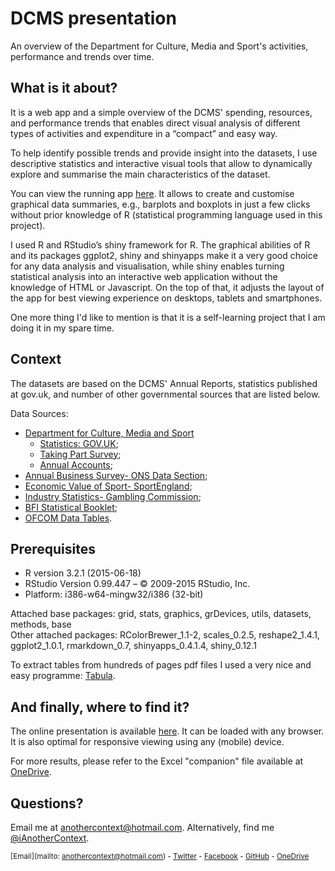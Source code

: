 # DCMS presentation
An overview of the Department for Culture, Media and Sport's activities, performance and trends over time.

What is it about?
-------
It is a web app and a simple overview of the DCMS' spending, resources, and performance trends that enables 
direct visual analysis of different types of activities and expenditure in a “compact” and easy way. 

To help identify possible trends and provide insight into the datasets, I use descriptive statistics and 
interactive visual tools that allow to dynamically explore and summarise the main characteristics of the dataset.

You can view the running app [here](https://wildsquare.shinyapps.io/DCMS_presentation_ext). It allows to create 
and customise graphical data summaries, e.g., barplots and boxplots in just a few clicks without prior knowledge of 
R (statistical programming language used in this project).

I used R and RStudio’s shiny framework for R. The graphical abilities of R and its packages ggplot2, shiny 
and shinyapps make it a very good choice for any data analysis and visualisation, while shiny enables turning 
statistical analysis into an interactive web application without the knowledge of HTML or Javascript. 
On the top of that, it adjusts the layout of the app for best viewing experience on desktops, tablets and smartphones.

One more thing I'd like to mention is that it is a self-learning project that I am doing it in my spare time.


Context 
---------
The datasets are based on the DCMS' Annual Reports, statistics published at gov.uk, and number of other governmental 
sources that are listed below. 

Data Sources: 

- [Department for Culture, Media and Sport](https://www.gov.uk/government/organisations/department-for-culture-media-sport)
    + [Statistics: GOV.UK](https://www.gov.uk/government/statistics?departments[]=department-for-culture-media-sport);
    + [Taking Part Survey](https://www.gov.uk/government/statistics/taking-part-201415-quarter-4-statistical-release);
    + [Annual Accounts](https://www.gov.uk/government/publications/dcms-annual-report-and-accounts-2013-14);
- [Annual Business Survey- ONS Data Section](http://www.ons.gov.uk/ons/datasets-and-tables/index.html);
- [Economic Value of Sport- SportEngland](http://www.sportengland.org/research/economic-value-of-sport-local-model/);
- [Industry Statistics- Gambling Commission](http://www.gamblingcommission.gov.uk/Gambling-data-analysis/statistics/Industry-statistics.aspx);
- [BFI Statistical Booklet](http://www.bfi.org.uk/education-research/film-industry-statistics-research/statistical-yearbook);
- [OFCOM Data Tables](http://stakeholders.ofcom.org.uk/market-data-research/market-data/communications-market-reports/tables/q4-2014/).


Prerequisites
--------
- R version 3.2.1 (2015-06-18)
- RStudio Version 0.99.447 – © 2009-2015 RStudio, Inc.
- Platform: i386-w64-mingw32/i386 (32-bit)

Attached base packages: grid, stats, graphics, grDevices, utils, datasets, methods, base     
Other attached packages: RColorBrewer_1.1-2, scales_0.2.5, reshape2_1.4.1, ggplot2_1.0.1, rmarkdown_0.7, 
shinyapps_0.4.1.4, shiny_0.12.1      

To extract tables from hundreds of pages pdf files I used a very nice and easy programme: 
[Tabula](https://github.com/tabulapdf/tabula). 


And finally, where to find it?
---------
The online presentation is available [here](https://wildsquare.shinyapps.io/DCMS_presentation-ext).
It can be loaded with any browser. It is also optimal for responsive viewing using any (mobile) device. 

For more results, please refer to the Excel "companion" file available at [OneDrive](http://1drv.ms/1fAsxIY). 


Questions? 
----------
Email me at [anothercontext@hotmail.com](mailto:anothercontext@hotmail.com). Alternatively, find me 
[@iAnotherContext](http://twitter.com/ianothercontext).

<sup>[Email](mailto: anothercontext@hotmail.com) - 
[Twitter](https://twitter.com/ianothercontext) - 
[Facebook](https://www.facebook.com/anothercontext) - 
[GitHub](https://github.com/AnotherContext) - 
[OneDrive](http://1drv.ms/1fAsxIY)</sup>
